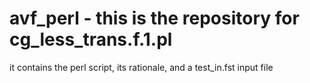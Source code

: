 # avf_perl - this is the repository for cg_less_trans.f.1.pl
it contains the perl script, its rationale, and a test_in.fst input file
